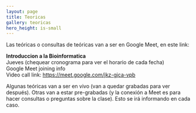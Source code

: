 ```yaml
---
layout: page
title: Teoricas
gallery: teoricas
hero_height: is-small
---
```


Las teóricas o consultas de teóricas van a ser en Google Meet, en este link: 

**Introduccion a la Bioinformatica**  
Jueves (chequear cronograma para ver el horario de cada fecha)  
Google Meet joining info  
Video call link: https://meet.google.com/jkz-gjca-vpb  

Algunas teóricas van a ser en vivo (van a quedar grabadas para ver después). Otras van a estar pre-grabadas (y la conexión a Meet es para hacer consultas o preguntas sobre la clase). Esto se irá informando en cada caso. 
